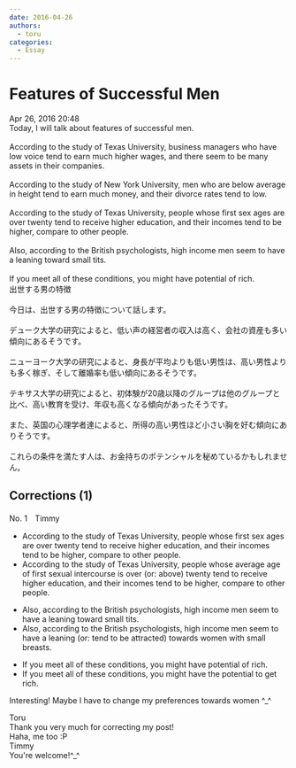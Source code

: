 ```yaml
---
date: 2016-04-26
authors:
  - toru
categories:
  - Essay
---
```


<h1 id="subject_show">Features of Successful Men</h1>
<div class="date">Apr 26, 2016 20:48</div>
<div id="post"><div id="body_show_ori">
Today, I will talk about features of successful men.<br/><br/>According to the study of Texas University, business managers who have low voice tend to earn much higher wages, and there seem to be many assets in their companies.<br/><br/>According to the study of New York University, men who are below average in height tend to earn much money, and their divorce rates tend to low.<br/><br/>According to the study of Texas University, people whose first sex ages are over twenty tend to receive higher education, and their incomes tend to be higher, compare to other people.<br/><br/>Also, according to the British psychologists, high income men seem to have a leaning toward small tits.<br/><br/>If you meet all of these conditions, you might have potential of rich.
</div></div>

<!-- more -->

<div id="post_ja"><div id="body_show_mo">
出世する男の特徴<br/><br/>今日は、出世する男の特徴について話します。<br/><br/>デューク大学の研究によると、低い声の経営者の収入は高く、会社の資産も多い傾向にあるそうです。<br/><br/>ニューヨーク大学の研究によると、身長が平均よりも低い男性は、高い男性よりも多く稼ぎ、そして離婚率も低い傾向にあるそうです。<br/><br/>テキサス大学の研究によると、初体験が20歳以降のグループは他のグループと比べ、高い教育を受け、年収も高くなる傾向があったそうです。<br/><br/>また、英国の心理学者達によると、所得の高い男性ほど小さい胸を好む傾向にありそうです。<br/><br/>これらの条件を満たす人は、お金持ちのポテンシャルを秘めているかもしれません。
</div></div>

## Corrections (1)
<div id="block"><div class="first_name"> No. 1　<span class="just_name">Timmy</span></div><div id="block2">
<ul class="correction_field">
<li class="incorrect">According to the study of Texas University, people whose first sex ages are over twenty tend to receive higher education, and their incomes tend to be higher, compare to other people.</li>
<li class="corrected correct">
According to the study of Texas University, people whose <span class="f_blue">average</span> age <span class="f_blue">of first</span> sex<span class="f_blue">ual</span> <span class="f_blue">intercourse </span>is over (or: <span class="f_blue">above</span>) twenty tend to receive higher education, and their incomes tend to be higher, compare to other people.
</li>
</ul>
<ul class="correction_field">
<li class="incorrect">Also, according to the British psychologists, high income men seem to have a leaning toward small tits.</li>
<li class="corrected correct">
Also, according to the British psychologists, high income men seem to have a leaning (or: <span class="f_blue">tend to be attracted</span>) towards <span class="f_blue">women with </span>small <span class="f_blue">breasts</span>.
</li>
</ul>
<ul class="correction_field">
<li class="incorrect">If you meet all of these conditions, you might have potential of rich.</li>
<li class="corrected correct">
If you meet all of these conditions, you might have <span class="f_blue">the</span> potential <span class="f_blue">to get</span> rich.
</li>
</ul>
<p class="comment_small">
 Interesting! Maybe I have to change my preferences towards women ^_^
</p>

</div><div class="name"><span class="just_name">Toru</span><br>
Thank you very much for correcting my post!<br/>Haha, me too :P
</div>
<div class="name"><span class="just_name">Timmy</span><br>
You're welcome!^_^
</div>
</div>
